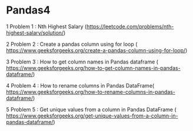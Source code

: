 # Pandas4

1 Problem 1 : Nth Highest Salary (https://leetcode.com/problems/nth-highest-salary/solution/)

2 Problem 2 : Create a pandas column using for loop	(	https://www.geeksforgeeks.org/create-a-pandas-column-using-for-loop/)

3 Problem 3 : How to get column names in Pandas dataframe	(	https://www.geeksforgeeks.org/how-to-get-column-names-in-pandas-dataframe/)

4 Problem 4 : How to rename columns in Pandas DataFrame(	https://www.geeksforgeeks.org/how-to-rename-columns-in-pandas-dataframe/)

5 Problem 5 : Get unique values from a column in Pandas DataFrame	(	https://www.geeksforgeeks.org/get-unique-values-from-a-column-in-pandas-dataframe/)
